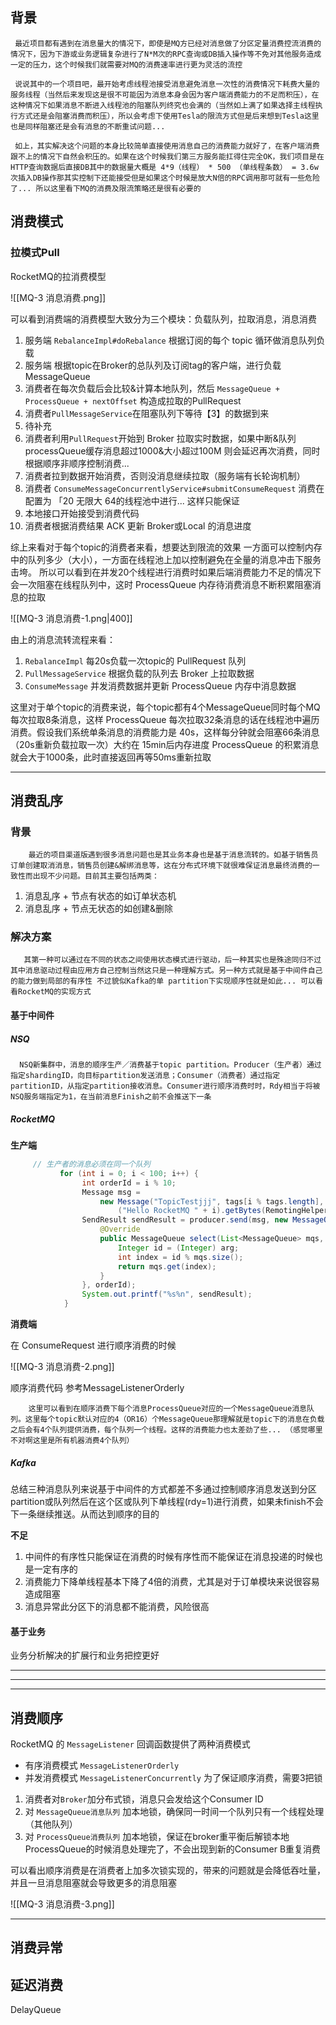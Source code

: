 ## 背景

```
 最近项目都有遇到在消息量大的情况下，即使是MQ方已经对消息做了分区定量消费控流消费的情况下，因为下游或业务逻辑复杂进行了N*M次的RPC查询或DB插入操作等不免对其他服务造成一定的压力，这个时候我们就需要对MQ的消费速率进行更为灵活的流控
 
 说说其中的一个项目吧，最开始考虑线程池接受消息避免消息一次性的消费情况下耗费大量的服务线程（当然后来发现这是很不可能因为消息本身会因为客户端消费能力的不足而积压），在这种情况下如果消息不断进入线程池的阻塞队列终究也会满的（当然如上满了如果选择主线程执行方式还是会阻塞消费而积压），所以会考虑下使用Tesla的限流方式但是后来想到Tesla这里也是同样阻塞还是会有消息的不断重试问题... 

 如上，其实解决这个问题的本身比较简单直接使用消息自己的消费能力就好了，在客户端消费跟不上的情况下自然会积压的。如果在这个时候我们第三方服务能扛得住完全OK，我们项目是在HTTP查询数据后直接DB其中的数据量大概是 4*9（线程） * 500 （单线程条数） = 3.6w 次插入DB操作那其实控制下还能接受但是如果这个时候是放大N倍的RPC调用那可就有一些危险了... 所以这里看下MQ的消费及限流策略还是很有必要的
```

## 消费模式
### 拉模式Pull

RocketMQ的拉消费模型

![[MQ-3 消息消费.png]]

可以看到消费端的消费模型大致分为三个模块：负载队列，拉取消息，消息消费
1. 服务端 `RebalanceImpl#doRebalance` 根据订阅的每个 topic 循环做消息队列负载
2. 服务端 根据topic在Broker的总队列及订阅tag的客户端，进行负载MessageQueue
3. 消费者在每次负载后会比较&计算本地队列，然后 `MessageQueue + ProcessQueue + nextOffset` 构造成拉取的PullRequest
4. 消费者`PullMessageService`在阻塞队列下等待【3】的数据到来
5. 待补充
6. 消费者利用`PullRequest`开始到 Broker 拉取实时数据，如果中断&队列processQueue缓存消息超过1000&大小超过100M 则会延迟再次消费，同时根据顺序非顺序控制消费...
7. 消费者拉到数据开始消费，否则没消息继续拉取（服务端有长轮询机制）
8. 消费者 `ConsumeMessageConcurrentlyService#submitConsumeRequest` 消费在配置为 「20 无限大 64的线程池中进行... 这样只能保证
9. 本地接口开始接受到消费代码
10. 消费者根据消费结果 ACK 更新 Broker或Local 的消息进度

综上来看对于每个topic的消费者来看，想要达到限流的效果 一方面可以控制内存中的队列多少（大小），一方面在线程池上加以控制避免在全量的消息冲击下服务击垮。
所以可以看到在并发20个线程进行消费时如果后端消费能力不足的情况下会一次阻塞在线程队列中，这时 ProcessQueue 内存待消费消息不断积累阻塞消息的拉取

![[MQ-3 消息消费-1.png|400]]

由上的消息流转流程来看：
1.  `RebalanceImpl` 每20s负载一次topic的 PullRequest 队列
2.  `PullMessageService` 根据负载的队列去 Broker 上拉取数据
3.  `ConsumeMessage` 并发消费数据并更新 ProcessQueue 内存中消息数据

这里对于单个topic的消费来说，每个topic都有4个MessageQueue同时每个MQ每次拉取8条消息，这样 ProcessQueue 每次拉取32条消息的话在线程池中遍历消费。假设我们系统单条消息的消费能力是 40s，这样每分钟就会阻塞66条消息（20s重新负载拉取一次）大约在 15min后内存进度 ProcessQueue 的积累消息就会大于1000条，此时直接返回再等50ms重新拉取



---
## 消费乱序

### 背景

```
    最近的项目渠道版遇到很多消息问题也是其业务本身也是基于消息流转的。如基于销售员订单创建取消消息，销售员创建&解绑消息等，这在分布式环境下就很难保证消息最终消费的一致性而出现不少问题。目前其主要包括两类：
```

1. 消息乱序 + 节点有状态的如订单状态机
2. 消息乱序 + 节点无状态的如创建&删除

### 解决方案

```
   其第一种可以通过在不同的状态之间使用状态模式进行驱动，后一种其实也是殊途同归不过其中消息驱动过程由应用方自己控制当然这只是一种理解方式。另一种方式就是基于中间件自己的能力做到局部的有序性 不过貌似Kafka的单 partition下实现顺序性就是如此... 可以看看RocketMQ的实现方式
```

#### 基于中间件

##### NSQ

```
  NSQ新集群中，消息的顺序生产／消费基于topic partition。Producer（生产者）通过指定shardingID，向目标partition发送消息；Consumer（消费者）通过指定partitionID，从指定partition接收消息。Consumer进行顺序消费时时，Rdy相当于将被NSQ服务端指定为1，在当前消息Finish之前不会推送下一条
```

##### RocketMQ

**生产端**

```java
     // 生产者的消息必须在同一个队列
           for (int i = 0; i < 100; i++) {
                int orderId = i % 10;
                Message msg =
                    new Message("TopicTestjjj", tags[i % tags.length], "KEY" + i,
                        ("Hello RocketMQ " + i).getBytes(RemotingHelper.DEFAULT_CHARSET));
                SendResult sendResult = producer.send(msg, new MessageQueueSelector() {
                    @Override
                    public MessageQueue select(List<MessageQueue> mqs, Message msg, Object arg) {
                        Integer id = (Integer) arg;
                        int index = id % mqs.size();
                        return mqs.get(index);
                    }
                }, orderId);
                System.out.printf("%s%n", sendResult);
            }

```

**消费端**

在 ConsumeRequest 进行顺序消费的时候

![[MQ-3 消息消费-2.png]]


顺序消费代码 参考MessageListenerOrderly

```
    这里可以看到在顺序消费下每个消息ProcessQueue对应的一个MessageQueue消息队列。这里每个topic默认对应的4（OR16）个MessageQueue那理解就是topic下的消息在负载之后会有4个队列提供消费，每个队列一个线程。这样的消费能力也太差劲了些... （感觉哪里不对啊这里是所有机器消费4个队列）
```

##### Kafka

总结三种消息队列来说基于中间件的方式都差不多通过控制顺序消息发送到分区partition或队列然后在这个区或队列下单线程(rdy=1)进行消费，如果未finish不会下一条继续推送。从而达到顺序的目的

**不足**
1. 中间件的有序性只能保证在消费的时候有序性而不能保证在消息投递的时候也是一定有序的
2. 消费能力下降单线程基本下降了4倍的消费，尤其是对于订单模块来说很容易造成阻塞
3. 消息异常此分区下的消息都不能消费，风险很高

#### 基于业务

业务分析解决的扩展行和业务把控更好   


---

---


---
## 消费顺序

RocketMQ 的 `MessageListener` 回调函数提供了两种消费模式
-  有序消费模式 `MessageListenerOrderly` 
-  并发消费模式 `MessageListenerConcurrently`
为了保证顺序消费，需要3把锁
1. 消费者对`Broker`加分布式锁，消息只会发给这个Consumer ID
2. 对 `MessageQueue消息队列` 加本地锁，确保同一时间一个队列只有一个线程处理（其他队列）
3. 对 `ProcessQueue消费队列` 加本地锁，保证在broker重平衡后解锁本地ProcessQueue的时候消息处理完了，不会出现到新的Consumer B重复消费

可以看出顺序消费是在消费者上加多次锁实现的，带来的问题就是会降低吞吐量，并且一旦消息阻塞就会导致更多的消息阻塞

![[MQ-3 消息消费-3.png]]


---


## 消费异常



## 延迟消费

DelayQueue